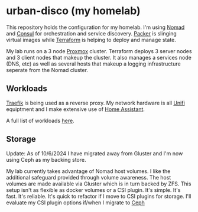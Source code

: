 # urban-disco (my homelab)

This repository holds the configuration for my homelab. I'm using [Nomad](https://nomadproject.io) and [Consul](https://www.consul.io/) for orchestration and service discovery. [Packer](https://packer.io) is slinging virtual images while [Terraform](https://www.terraform.io) is helping to deploy and manage state. 

My lab runs on a 3 node [Proxmox](https://www.proxmox.com/en/) cluster. Terraform deploys 3 server nodes and 3 client nodes that makeup the cluster. It also manages a services node (DNS, etc) as well as several hosts that makeup a logging infrastructure seperate from the Nomad cluster.  

## Workloads

[Traefik](https://traefik.io) is being used as a reverse proxy. My network hardware is all [Unifi](https://ui.com) equiptment and I make extensive use of [Home Assistant](https://home-assistant.io). 

A full list of workloads [here](terraform/nomad/jobs/).

## Storage

Update: As of 10/6/2024 I have migrated away from Gluster and I'm now using Ceph as my backing store.

My lab currently takes advantage of Nomad host volumes. I like the additional safeguard provided through volume awareness.  The host volumes are made available via Gluster which is in turn backed by ZFS. This setup isn't as flexible as docker volumes or a CSI plugin. It's simple. It's fast. It's reliable. It's quick to refactor if I move to CSI plugins for storage. I'll evaluate my CSI plugin options if/when I migrate to [Ceph](https://ceph.io)
